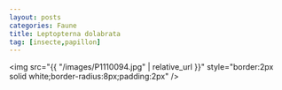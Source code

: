 ```yaml
---
layout: posts
categories: Faune
title: Leptopterna dolabrata
tag: [insecte,papillon]
---
```

<img src="{{ "/images/P1110094.jpg" | relative_url }}" style="border:2px solid white;border-radius:8px;padding:2px" />
